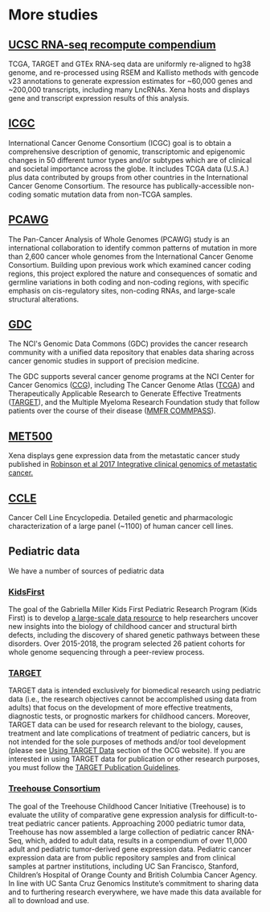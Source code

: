 # More studies

## [UCSC RNA-seq recompute compendium](https://toil.xenahubs.net/) 

TCGA, TARGET and GTEx RNA-seq data are uniformly re-aligned to hg38 genome, and re-processed using RSEM and Kallisto methods with gencode v23 annotations to generate expression estimates for ~60,000 genes and ~200,000 transcripts, including many LncRNAs. Xena hosts and displays gene and transcript expression results of this analysis.

## [ICGC](https://icgc.xenahubs.net/) 

International Cancer Genome Consortium \(ICGC\) goal is to obtain a comprehensive description of genomic, transcriptomic and epigenomic changes in 50 different tumor types and/or subtypes which are of clinical and societal importance across the globe. It includes TCGA data \(U.S.A.\) plus data contributed by groups from other countries in the International Cancer Genome Consortium. The resource has publically-accessible non-coding somatic mutation data from non-TCGA samples.

## [PCAWG](https://pcawg.xenahubs.net)

The Pan-Cancer Analysis of Whole Genomes \(PCAWG\) study is an international collaboration to identify common patterns of mutation in more than 2,600 cancer whole genomes from the International Cancer Genome Consortium. Building upon previous work which examined cancer coding regions, this project explored the nature and consequences of somatic and germline variations in both coding and non-coding regions, with specific emphasis on cis-regulatory sites, non-coding RNAs, and large-scale structural alterations.

## [GDC](https://gdc.xenahubs.net)

The NCI's Genomic Data Commons \(GDC\) provides the cancer research community with a unified data repository that enables data sharing across cancer genomic studies in support of precision medicine.

The GDC supports several cancer genome programs at the NCI Center for Cancer Genomics \([CCG](http://cancer.gov/aboutnci/organization/ccg/)\), including The Cancer Genome Atlas \([TCGA](https://gdc.cancer.gov/cancer-genome-atlas-tcga)\) and Therapeutically Applicable Research to Generate Effective Treatments \([TARGET](https://gdc.cancer.gov/therapeutically-applicable-research-generate-effective-treatments-target)\), and the Multiple Myeloma Research Foundation study that follow patients over the course of their disease \([MMFR COMMPASS](https://dev.xenabrowser.net/datapages/?cohort=GDC%20MMRF-COMMPASS&removeHub=https%3A%2F%2Fxena.treehouse.gi.ucsc.edu%3A443)\).

## [MET500](https://xenabrowser.net/datapages/?cohort=MET500%20%28expression%20centric%29) 

Xena displays gene expression data from the metastatic cancer study published in [Robinson et al 2017 Integrative clinical genomics of metastatic cancer.](https://www.ncbi.nlm.nih.gov/pubmed/28783718)

## [CCLE](https://xenabrowser.net/datapages/?cohort=Cancer%20Cell%20Line%20Encyclopedia%20%28CCLE%29) 

Cancer Cell Line Encyclopedia. Detailed genetic and pharmacologic characterization of a large panel \(~1100\) of human cancer cell lines.

## Pediatric data

We have a number of sources of pediatric data

### [KidsFirst](https://xenabrowser.net/datapages/?host=https%3A%2F%2Fkidsfirst.xenahubs.net)

The goal of the Gabriella Miller Kids First Pediatric Research Program \(Kids First\) is to develop [a large-scale data resource](https://portal.kidsfirstdrc.org/) to help researchers uncover new insights into the biology of childhood cancer and structural birth defects, including the discovery of shared genetic pathways between these disorders. Over 2015-2018, the program selected 26 patient cohorts for whole genome sequencing through a peer-review process.

### [TARGET](https://gdc.xenahubs.net)

TARGET data is intended exclusively for biomedical research using pediatric data \(i.e., the research objectives cannot be accomplished using data from adults\) that focus on the development of more effective treatments, diagnostic tests, or prognostic markers for childhood cancers. Moreover, TARGET data can be used for research relevant to the biology, causes, treatment and late complications of treatment of pediatric cancers, but is not intended for the sole purposes of methods and/or tool development \(please see [Using TARGET Data](https://ocg.cancer.gov/programs/target/using-target-data) section of the OCG website\). If you are interested in using TARGET data for publication or other research purposes, you must follow the [TARGET Publication Guidelines](https://ocg.cancer.gov/programs/target/target-publication-guidelines).

### [Treehouse Consortium](https://xena.treehouse.gi.ucsc.edu:443)

The goal of the Treehouse Childhood Cancer Initiative \(Treehouse\) is to evaluate the utility of comparative gene expression analysis for difficult-to-treat pediatric cancer patients. Approaching 2000 pediatric tumor data, Treehouse has now assembled a large collection of pediatric cancer RNA-Seq, which, added to adult data, results in a compendium of over 11,000 adult and pediatric tumor-derived gene expression data. Pediatric cancer expression data are from public repository samples and from clinical samples at partner institutions, including UC San Francisco, Stanford, Children’s Hospital of Orange County and British Columbia Cancer Agency. In line with UC Santa Cruz Genomics Institute’s commitment to sharing data and to furthering research everywhere, we have made this data available for all to download and use.

